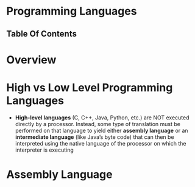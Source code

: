 # Programming Languages

## Table Of Contents

# Overview

# High vs Low Level Programming Languages
* __High-level languages__ (C, C++, Java, Python, etc.) are NOT executed directly by a processor. Instead, some type of translation must be performed on that language to yield either __assembly language__ or an __intermediate language__ (like Java’s byte code) that can then be interpreted using the native language of the processor on which the interpreter is executing

# Assembly Language
